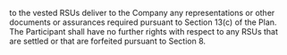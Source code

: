 to  the  vested  RSUs  deliver  to  the  Company  any  representations  or  other  documents  or  assurances
required pursuant to Section 13(c) of the Plan. The Participant shall have no further rights with respect to
any RSUs that are settled or that are forfeited pursuant to Section 8.